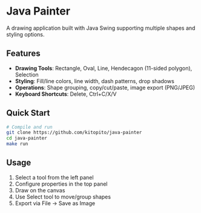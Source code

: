 # Java Painter

A drawing application built with Java Swing supporting multiple shapes and styling options.

## Features

- **Drawing Tools**: Rectangle, Oval, Line, Hendecagon (11-sided polygon), Selection
- **Styling**: Fill/line colors, line width, dash patterns, drop shadows
- **Operations**: Shape grouping, copy/cut/paste, image export (PNG/JPEG)
- **Keyboard Shortcuts**: Delete, Ctrl+C/X/V

## Quick Start

```bash
# Compile and run
git clone https://github.com/kitopito/java-painter
cd java-painter
make run
```

## Usage

1. Select a tool from the left panel
2. Configure properties in the top panel
3. Draw on the canvas
4. Use Select tool to move/group shapes
5. Export via File → Save as Image

